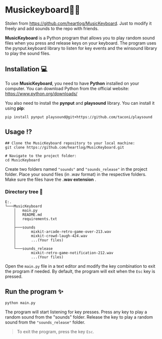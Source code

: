 # Musickeyboard🎵🎹

Stolen from https://github.com/heartlog/MusicKeyboard. Just to modify it freely and add sounds to the repo with friends.

**MusicKeyboard** is a Python program that allows you to play random sound files when you press and release keys on your keyboard. The program uses the pynput.keyboard library to listen for key events and the winsound library to play the sound files.

## Installation 💻

To use **MusicKeyboard**, you need to have **Python** installed on your computer. You can download Python from the official website: <https://www.python.org/downloads/>

You also need to install the **pynput** and **playsound** library. You can install it using **pip**:

```shell
pip install pynput playsound@git+https://github.com/taconi/playsound
```

## Usage ⁉

```shell
## Clone the MusicKeyboard repository to your local machine:
git clone https://github.com/heartlog/MusicKeyboard.git

# Navigate to the project folder:
cd MusicKeyboard
```

Create two folders named `"sounds"` and `"sounds_release"` in the project folder. Place your sound files (in .wav format) in the respective folders. Make sure the files have the **.wav extension** .

### Directory tree 🎄

```shell
E:.
└───MusicKeyboard
    │   main.py
    │   README.md
    │   requirements.txt
    │
    ├───sounds
    │       mixkit-arcade-retro-game-over-213.wav
    │       mixkit-crowd-laugh-424.wav
    │       ...(Your files)
    │
    └───sounds_release
            mixkit-retro-game-notification-212.wav
            ...(Your files)
```

Open the `main.py` file in a text editor and modify the key combination to exit the program if needed. By default, the program will exit when the `Esc` key is pressed.

## Run the program ✨

```shell
python main.py
```

The program will start listening for key presses. Press any key to play a random sound from the "sounds" folder.
Release the key to play a random sound from the `"sounds_release"` folder.

> To exit the program, press the key `Esc`.
